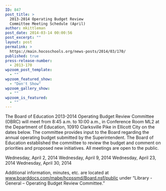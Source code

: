 ```yaml
---
ID: 847
post_title: >
  2013-2014 Operating Budget Review
  Committee Meeting Schedule (April)
author: mkittleman
post_date: 2014-03-14 00:00:56
post_excerpt: ""
layout: post
permalink: >
  https://main.hocoschools.org/news-posts/2014/03/170/
published: true
press-release-number:
  - 2013-170
wpzoom_post_template:
  - ""
wpzoom_featured_show:
  - "Don't Show"
wpzoom_gallery_show:
  - ""
wpzoom_is_featured:
  - ""
---
```

The Board of Education 2013-2014 Operating Budget Review Committee (OBRC) will meet from 8:45 a.m. to 10:00 a.m., in Conference Room ML2 at the Department of Education, 10910 Clarksville Pike in Ellicott City on the dates below. The committee provides input to the Board regarding the annual operating budget submitted by the Superintendent. The Board of Education established the committee to review the budget and comment on priorities and proposed new initiatives. All meetings are open to the public.

Wednesday, April 2, 2014
Wednesday, April 9, 2014
Wednesday, April 23, 2014
Wednesday, April 30, 2014

Additional information, minutes, etc. are located at <a href="http://www.boarddocs.com/mabe/hcpssmd/Board.nsf/public" target="_blank">www.boarddocs.com/mabe/hcpssmd/Board.nsf/public</a> under “Library - General – Operating Budget Review Committee.”